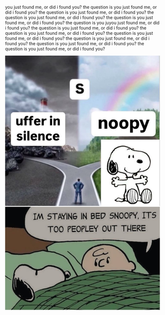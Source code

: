 you just found me, or did i found you? the question is you just found me, or did i found you? the question is you just found me, or did i found you? the question is you just found me, or did i found you? the question is you just found me, or did i found you? the question is you juyou just found me, or did i found you? the question is you just found me, or did i found you? the question is you just found me, or did i found you? the question is you just found me, or did i found you? the question is you just found me, or did i found you? the question is you just found me, or did i found you? the question is you just found me, or did i found you?

![image alt](https://github.com/tleeknowsaurus/tleeknowsaurus/blob/main/7541cf211e84b74af433ae1899ee1d62.jpg?raw=true)
![image alt](https://github.com/tleeknowsaurus/tleeknowsaurus/blob/main/cbda16014622a3716fda9708e16b79f3.jpg?raw=true)
